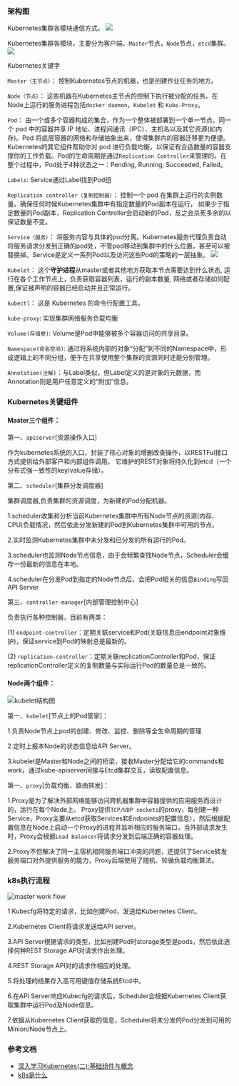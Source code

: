 ### 架构图
Kubernetes集群各模块通信方式。
![](https://raw.githubusercontent.com/hapiman/gorice/master/k8s/structure.png)

Kubernetes集群各模块，主要分为客户端，`Master`节点，`Node`节点，`etcd`集群。
![](https://raw.githubusercontent.com/hapiman/gorice/master/k8s/structure2.png)

Kubernetes关键字

`Master（主节点）`： 控制Kubernetes节点的机器，也是创建作业任务的地方。

`Node（节点）`： 这些机器在Kubernetes主节点的控制下执行被分配的任务。在Node上运行的服务进程包括`docker daemon`，`Kubelet` 和 `Kube-Proxy`。

`Pod`： 由一个或多个容器构成的集合，作为一个整体被部署到一个单一节点。同一个 pod 中的容器共享 IP 地址、进程间通讯（IPC）、主机名以及其它资源(如内存)。Pod 将底层容器的网络和存储抽象出来，使得集群内的容器迁移更为便捷。Kubernetes的其它组件帮助你对 pod 进行负载均衡，以保证有合适数量的容器支撑你的工作负载。Pod的生命周期是通过`Replication Controller`来管理的。在整个过程中，Pod处于4种状态之一：Pending, Running, Succeeded, Failed。

`Labels`: Service通过Label找到Pod组

`Replication controller（复制控制器）`： 控制一个 pod 在集群上运行的实例数量。确保任何时候Kubernetes集群中有指定数量的Pod副本在运行， 如果少于指定数量的Pod副本，Replication Controller会启动新的Pod，反之会杀死多余的以保证数量不变。

`Service（服务）`： 将服务内容与具体的pod分离。Kubernetes服务代理负责自动将服务请求分发到正确的pod处，不管pod移动到集群中的什么位置，甚至可以被替换掉。Service是定义一系列Pod以及访问这些Pod的策略的一层抽象。
![](https://raw.githubusercontent.com/hapiman/gorice/master/k8s/images/srv.png)

`Kubelet`： 这个**守护进程**从master或者其他地方获取本节点需要达到什么状态, 运行在各个工作节点上，负责获取容器列表，运行的副本数量, 网络或者存储如何配置,保证被声明的容器已经启动并且正常运行。

`kubectl`： 这是 Kubernetes 的命令行配置工具。

`kube-proxy`: 实现集群网络服务负载均衡

`Volume(存储卷)`: Volume是Pod中能够被多个容器访问的共享目录。

`Namespace(命名空间)`: 通过将系统内部的对象“分配”到不同的Namespace中，形成逻辑上的不同分组，便于在共享使用整个集群的资源同时还能分别管理。

`Annotation(注解)`：与Label类似，但Label定义的是对象的元数据，而Annotation则是用户任意定义的“附加”信息。

### Kubernetes关键组件

#### Master三个组件：

第一、`apiserver`[资源操作入口]

作为kubernetes系统的入口，封装了核心对象的增删改查操作，以RESTFul接口方式提供给外部客户和内部组件调用。
它维护的REST对象将持久化到etcd（一个分布式强一致性的key/value存储）。

第二、`scheduler`[集群分发调度器]

集群调度器,负责集群的资源调度，为新建的Pod分配机器。

1.scheduler收集和分析当前Kubernetes集群中所有Node节点的资源(内存、CPU)负载情况，然后依此分发新建的Pod到Kubernetes集群中可用的节点。

2.实时监测Kubernetes集群中未分发和已分发的所有运行的Pod。

3.scheduler也监测Node节点信息，由于会频繁查找Node节点，Scheduler会缓存一份最新的信息在本地。

4.scheduler在分发Pod到指定的Node节点后，会把Pod相关的信息`Binding`写回API Server

第三、`controller-manager`[内部管理控制中心]

负责执行各种控制器，目前有两类：

(1) `endpoint-controller`：定期关联service和Pod(关联信息由endpoint对象维护)，保证service到Pod的映射总是最新的。

(2) `replication-controller`：定期关联replicationController和Pod，保证replicationController定义的复制数量与实际运行Pod的数量总是一致的。

#### Node两个组件：

![kubelet结构图](https://raw.githubusercontent.com/hapiman/gorice/master/k8s/node.png)

第一、`kubelet`[节点上的Pod管家]：

1.负责Node节点上pod的创建、修改、监控、删除等全生命周期的管理

2.定时上报本Node的状态信息给API Server。

3.kubelet是Master和Node之间的桥梁，接收Master分配给它的commands和work，通过kube-apiserver间接与Etcd集群交互，读取配置信息。

第一、`proxy`[负载均衡、路由转发]：

1.Proxy是为了解决外部网络能够访问跨机器集群中容器提供的应用服务而设计的，运行在每个Node上。
Proxy提供`TCP/UDP sockets`的proxy，每创建一种Service，Proxy主要从etcd获取Services和Endpoints的配置信息），然后根据配置信息在Node上启动一个Proxy的进程并监听相应的服务端口，当外部请求发生时，Proxy会根据`Load Balancer`将请求分发到后端正确的容器处理。

2.Proxy不但解决了同一主宿机相同服务端口冲突的问题，还提供了Service转发服务端口对外提供服务的能力，Proxy后端使用了随机、轮循负载均衡算法。

### k8s执行流程

![master work flow](https://raw.githubusercontent.com/hapiman/gorice/master/k8s/master.png)

1.Kubecfg将特定的请求，比如创建Pod，发送给Kubernetes Client。

2.Kubernetes Client将请求发送给API server。

3.API Server根据请求的类型，比如创建Pod时storage类型是pods，然后依此选择何种REST Storage API对请求作出处理。

4.REST Storage API对的请求作相应的处理。

5.将处理的结果存入高可用键值存储系统Etcd中。

6.在API Server响应Kubecfg的请求后，Scheduler会根据Kubernetes Client获取集群中运行Pod及Node信息。

7.依据从Kubernetes Client获取的信息，Scheduler将未分发的Pod分发到可用的Minion/Node节点上。

### 参考文档

- [深入学习Kubernetes(二):基础组件与概念](https://lihaoquan.me/2017/3/8/get-concepts-in-kubernetes.html)
- [k8s是什么](https://github.com/hapiman/gorice/blob/master/k8s/k8s%E6%98%AF%E4%BB%80%E4%B9%88.md)

